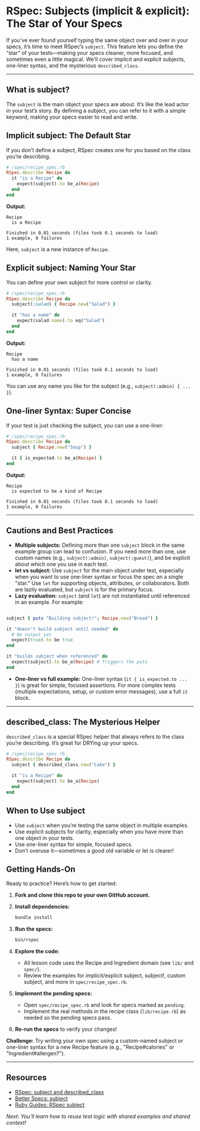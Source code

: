# RSpec: Subjects (implicit & explicit): The Star of Your Specs

If you’ve ever found yourself typing the same object over and over in your specs, it’s time to meet RSpec’s `subject`. This feature lets you define the “star” of your tests—making your specs cleaner, more focused, and sometimes even a little magical. We’ll cover implicit and explicit subjects, one-liner syntax, and the mysterious `described_class`.

---

## What is subject?

The `subject` is the main object your specs are about. It’s like the lead actor in your test’s story. By defining a subject, you can refer to it with a simple keyword, making your specs easier to read and write.

## Implicit subject: The Default Star

If you don’t define a subject, RSpec creates one for you based on the class you’re describing.

```ruby
# /spec/recipe_spec.rb
RSpec.describe Recipe do
  it "is a Recipe" do
    expect(subject).to be_a(Recipe)
  end
end
```

**Output:**

```shell
Recipe
  is a Recipe

Finished in 0.01 seconds (files took 0.1 seconds to load)
1 example, 0 failures
```

Here, `subject` is a new instance of `Recipe`.

## Explicit subject: Naming Your Star

You can define your own subject for more control or clarity.

```ruby
# /spec/recipe_spec.rb
RSpec.describe Recipe do
  subject(:salad) { Recipe.new("Salad") }

  it "has a name" do
    expect(salad.name).to eq("Salad")
  end
end
```

**Output:**

```shell
Recipe
  has a name

Finished in 0.01 seconds (files took 0.1 seconds to load)
1 example, 0 failures
```

You can use any name you like for the subject (e.g., `subject(:admin) { ... }`).

## One-liner Syntax: Super Concise

If your test is just checking the subject, you can use a one-liner:

```ruby
# /spec/recipe_spec.rb
RSpec.describe Recipe do
  subject { Recipe.new("Soup") }

  it { is_expected.to be_a(Recipe) }
end
```

**Output:**

```shell
Recipe
  is expected to be a kind of Recipe

Finished in 0.01 seconds (files took 0.1 seconds to load)
1 example, 0 failures
```

---

## Cautions and Best Practices

- **Multiple subjects:** Defining more than one `subject` block in the same example group can lead to confusion. If you need more than one, use custom names (e.g., `subject(:admin)`, `subject(:guest)`), and be explicit about which one you use in each test.
- **let vs subject:** Use `subject` for the main object under test, especially when you want to use one-liner syntax or focus the spec on a single "star." Use `let` for supporting objects, attributes, or collaborators. Both are lazily evaluated, but `subject` is for the primary focus.
- **Lazy evaluation:** `subject` (and `let`) are not instantiated until referenced in an example. For example:

```ruby

subject { puts "Building subject!"; Recipe.new("Bread") }

it "doesn't build subject until needed" do
  # No output yet
  expect(true).to be true
end

it "builds subject when referenced" do
  expect(subject).to be_a(Recipe) # Triggers the puts
end
```

- **One-liner vs full example:** One-liner syntax (`it { is_expected.to ... }`) is great for simple, focused assertions. For more complex tests (multiple expectations, setup, or custom error messages), use a full `it` block.

---

## described_class: The Mysterious Helper

`described_class` is a special RSpec helper that always refers to the class you’re describing. It’s great for DRYing up your specs.

```ruby
# /spec/recipe_spec.rb
RSpec.describe Recipe do
  subject { described_class.new("Cake") }

  it "is a Recipe" do
    expect(subject).to be_a(Recipe)
  end
end
```

## When to Use subject

- Use `subject` when you’re testing the same object in multiple examples.
- Use explicit subjects for clarity, especially when you have more than one object in your tests.
- Use one-liner syntax for simple, focused specs.
- Don’t overuse it—sometimes a good old variable or let is clearer!

## Getting Hands-On

Ready to practice? Here’s how to get started:

1. **Fork and clone this repo to your own GitHub account.**
2. **Install dependencies:**

    ```zsh
    bundle install
    ```

3. **Run the specs:**

    ```zsh
    bin/rspec
    ```

4. **Explore the code:**

   - All lesson code uses the Recipe and Ingredient domain (see `lib/` and `spec/`).
   - Review the examples for implicit/explicit subject, subject!, custom subject, and more in `spec/recipe_spec.rb`.

5. **Implement the pending specs:**

     - Open `spec/recipe_spec.rb` and look for specs marked as `pending`.
     - Implement the real methods in the recipe class (`lib/recipe.rb`) as needed so the pending specs pass.

6. **Re-run the specs** to verify your changes!

**Challenge:** Try writing your own spec using a custom-named subject or one-liner syntax for a new Recipe feature (e.g., "Recipe#calories" or "Ingredient#allergen?").

---

## Resources

- [RSpec: subject and described_class](https://relishapp.com/rspec/rspec-core/v/3-10/docs/subject/subject)
- [Better Specs: subject](https://www.betterspecs.org/#subject)
- [Ruby Guides: RSpec subject](https://www.rubyguides.com/2018/07/rspec/)

*Next: You’ll learn how to reuse test logic with shared examples and shared context!*
